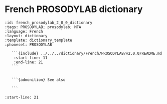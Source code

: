 
# French PROSODYLAB dictionary

``````{dictionary} French PROSODYLAB dictionary
:id: french_prosodylab_2_0_0_dictionary
:tags: PROSODYLAB; prosodylab; MFA
:language: French
:layout: dictionary
:template: dictionary_template
:phoneset: PROSODYLAB

   ```{include} ../../../dictionary/French/PROSODYLAB/v2.0.0/README.md
    :start-line: 11
    :end-line: 21
   ```


   ```{admonition} See also

   ```

``````

```{include} ../../../dictionary/French/PROSODYLAB/v2.0.0/README.md
:start-line: 21
```
